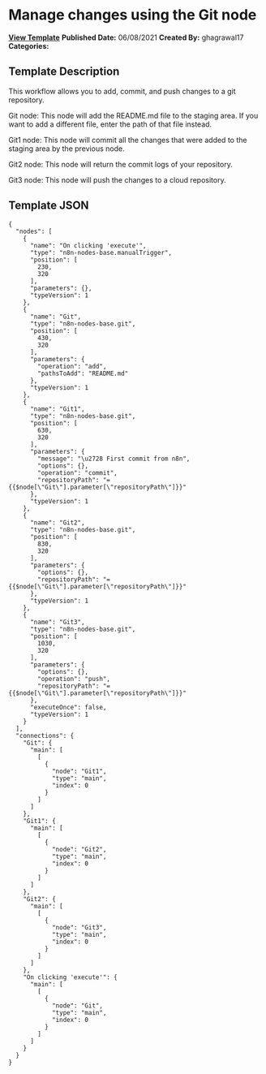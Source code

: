 # Manage changes using the Git node

**[View Template](https://n8n.io/workflows/1115-/)**  **Published Date:** 06/08/2021  **Created By:** ghagrawal17  **Categories:**   

## Template Description

This workflow allows you to add, commit, and push changes to a git repository.



Git node: This node will add the README.md file to the staging area. If you want to add a different file, enter the path of that file instead.

Git1 node: This node will commit all the changes that were added to the staging area by the previous node.

Git2 node: This node will return the commit logs of your repository.

Git3 node: This node will push the changes to a cloud repository.

## Template JSON

```
{
  "nodes": [
    {
      "name": "On clicking 'execute'",
      "type": "n8n-nodes-base.manualTrigger",
      "position": [
        230,
        320
      ],
      "parameters": {},
      "typeVersion": 1
    },
    {
      "name": "Git",
      "type": "n8n-nodes-base.git",
      "position": [
        430,
        320
      ],
      "parameters": {
        "operation": "add",
        "pathsToAdd": "README.md"
      },
      "typeVersion": 1
    },
    {
      "name": "Git1",
      "type": "n8n-nodes-base.git",
      "position": [
        630,
        320
      ],
      "parameters": {
        "message": "\u2728 First commit from n8n",
        "options": {},
        "operation": "commit",
        "repositoryPath": "={{$node[\"Git\"].parameter[\"repositoryPath\"]}}"
      },
      "typeVersion": 1
    },
    {
      "name": "Git2",
      "type": "n8n-nodes-base.git",
      "position": [
        830,
        320
      ],
      "parameters": {
        "options": {},
        "repositoryPath": "={{$node[\"Git\"].parameter[\"repositoryPath\"]}}"
      },
      "typeVersion": 1
    },
    {
      "name": "Git3",
      "type": "n8n-nodes-base.git",
      "position": [
        1030,
        320
      ],
      "parameters": {
        "options": {},
        "operation": "push",
        "repositoryPath": "={{$node[\"Git\"].parameter[\"repositoryPath\"]}}"
      },
      "executeOnce": false,
      "typeVersion": 1
    }
  ],
  "connections": {
    "Git": {
      "main": [
        [
          {
            "node": "Git1",
            "type": "main",
            "index": 0
          }
        ]
      ]
    },
    "Git1": {
      "main": [
        [
          {
            "node": "Git2",
            "type": "main",
            "index": 0
          }
        ]
      ]
    },
    "Git2": {
      "main": [
        [
          {
            "node": "Git3",
            "type": "main",
            "index": 0
          }
        ]
      ]
    },
    "On clicking 'execute'": {
      "main": [
        [
          {
            "node": "Git",
            "type": "main",
            "index": 0
          }
        ]
      ]
    }
  }
}
```
